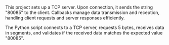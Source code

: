 This project sets up a TCP server. Upon connection, it sends the string "80085" to the client. Callbacks manage data transmission and reception, handling client requests and server responses efficiently.

The Python script connects to a TCP server, requests 5 bytes, receives data in segments, and validates if the received data matches the expected value "80085". 